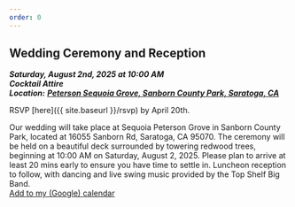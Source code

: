 ```yaml
---
order: 0
---
```

## Wedding Ceremony and Reception

***Saturday, August 2nd, 2025 at 10:00 AM***  
***Cocktail Attire***     
***Location:*** <a href="https://www.google.com/maps/place/Peterson+Grove,+California+95070/data=!4m2!3m1!1s0x808e4b73785c40bd:0xf35ce38203376155?sa=X&ved=1t:242&ictx=111">***Peterson Sequoia Grove, Sanborn County Park, Saratoga, CA***</a>

RSVP [here]({{ site.baseurl }}/rsvp) by April 20th.

Our wedding will take place at Sequoia Peterson Grove in Sanborn County Park,
located at 16055 Sanborn Rd, Saratoga, CA 95070. The ceremony will be held on a
beautiful deck surrounded by towering redwood trees, beginning at 10:00 AM on
Saturday, August 2, 2025. Please plan to arrive at least 20 mins early to
ensure you have time to settle in. Luncheon reception to follow, with dancing and live
swing music provided by the Top Shelf Big Band.  
<i class="fa-solid fa-calendar-days"></i>
<a href="https://calendar.google.com/calendar/render?action=TEMPLATE&text=Ullerich+Wedding&details=Visit+http://ulleri.ch/wedding+for+more+details&dates=20250802T100000/20250802T180000&ctz=America/Los_Angeles&location=37.234524,-122.063787">Add to my (Google) calendar</a> 
<!-- or [Download .ics calendar file](/files/ullerich_wedding.ics) -->

